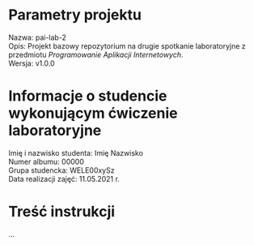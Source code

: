 # Parametry projektu
Nazwa:  pai-lab-2  
Opis:   Projekt bazowy repozytorium na drugie spotkanie laboratoryjne z przedmiotu *Programowanie Aplikacji Internetowych*.  
Wersja: v1.0.0  

# Informacje o studencie wykonującym ćwiczenie laboratoryjne
Imię i nazwisko studenta:   Imię Nazwisko  
Numer albumu:               00000  
Grupa studencka:            WELE00xySz  
Data realizacji zajęć:      11.05.2021 r.  

# Treść instrukcji
...
